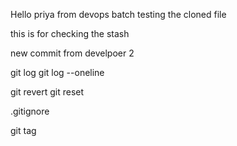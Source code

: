 Hello priya from devops batch
testing the cloned file

this is for checking the stash


new commit from develpoer 2

git log
git log --oneline

git revert
git reset

.gitignore

git tag
